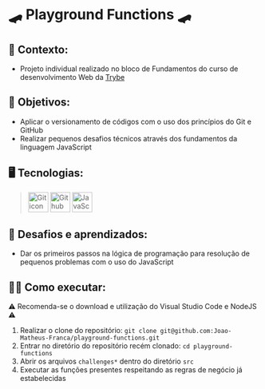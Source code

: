 # 🛹 Playground Functions 🛹
## 📝 Contexto: 
* Projeto individual realizado no bloco de Fundamentos do curso de desenvolvimento Web da
<a href="https://www.betrybe.com/">Trybe</a>
## 🎯 Objetivos: 
* Aplicar o versionamento de códigos com o uso dos princípios do Git e GitHub 
* Realizar pequenos desafios técnicos através dos fundamentos da linguagem JavaScript
## 🖥️ Tecnologias:
> <img src="https://cdn.jsdelivr.net/gh/devicons/devicon/icons/git/git-original.svg" height=40 alt="Git icon"/>
> <img src="https://cdn.jsdelivr.net/gh/devicons/devicon/icons/github/github-original.svg" height=40 alt="Github icon"/>
> <img src="https://cdn.jsdelivr.net/gh/devicons/devicon/icons/javascript/javascript-original.svg" height=40 alt="JavaScript icon"/>
## 🧠 Desafios e aprendizados:
* Dar os primeiros passos na lógica de programação para resolução de pequenos problemas com o uso do JavaScript
## 👨‍💻 Como executar: 
⚠️ Recomenda-se o download e utilização do Visual Studio Code e NodeJS ⚠️
1. Realizar o clone do repositório: ``` git clone git@github.com:Joao-Matheus-Franca/playground-functions.git ```
2. Entrar no diretório do repositório recém clonado: ``` cd playground-functions ``` 
3. Abrir os arquivos ``` challenges* ``` dentro do diretório ``` src ``` 
4. Executar as funções presentes respeitando as regras de negócio já estabelecidas
